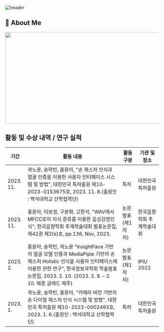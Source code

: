 ![header](https://capsule-render.vercel.app/api?type=waving&color=gradient&height=300&section=header&text=Good%20to%20see%20you%20%F0%9F%A4%97)

 ## 👀 About Me
 <!-- 깃허브 펫 그림 -->
<a href="https://www.gitanimals.org/en_US?utm_medium=image&utm_source=hya0906&utm_content=farm">
<img
  src="https://render.gitanimals.org/farms/hya0906"
  width="600"
  height="300"
/>
</a>  

<!-- 내가 한 것 -->
## 활동 및 수상 내역 / 연구 실적
| **기간**  | **활동 내용**                                          | **활동 구분** | **기관 및 장소** |
|------------|--------------------------------------------------------|----------------|----------------------|
| 2023. 11.  | 곽노윤, 송락빈, 홍윤아, "손 제스처 인식과 얼굴 인증을 이용한 사용자 인터페이스 시스템 및 방법", 대한민국 특허출원 제10-2023-0153675호, 2023. 11. 8.(출원인 : 백석대학교 산학협력단) | 특허         | 대한민국 특허출원   |
| 2023. 11. | 홍윤아, 이보경, 구본화, 고한석, "WAV에서 MFCC로의 지식 증류를 이용한 음성감정인식", 한국음향학회 추계학술대회 발표논문집, 제42권 제2(s)호, pp.136, Nov, 2023. | 논문발표 (제1저자) | 한국음향학회 추계학술대회 |
|2023. 2. | 홍윤아, 송락빈, 곽노윤 “InsightFace 기반의 얼굴 모델 인증과 MediaPipie 기반의 손 제스처 Holistic 인식을 사용자 인터페이스에 이용한 관한 연구”, 한국정보과학회 학술발표논문집, 2023. 2. 10. (2023. 2. 8. – 2. 10. 메종 글래드 제주) | 논문발표 (제1저자) | IPIU 2022 |
|2023. 1. | 곽노윤, 송락빈, 홍윤아, "카메라 비전 기반의 손 다이얼 제스처 인식 시스템 및 방법", 대한민국 특허출원 제10-2023-0002493호, 2023. 1. 6.(출원인 : 백석대학교 산학협력단) | 특허 | 대한민국 특허출원 |






<!--
참고사이트
https://velog.io/@pjy707099/Github-%EA%B0%84%EC%A7%80%EB%82%98%EA%B2%8C-%ED%94%84%EB%A1%9C%ED%95%84-%EA%BE%B8%EB%AF%B8%EA%B8%B0
https://velog.io/@hbin12212/github-%EC%BB%A4%EB%B0%8B%ED%95%98%EA%B3%A0-%ED%8E%AB-%ED%82%A4%EC%9A%B0%EA%B8%B0

**hya0906/hya0906** is a ✨ _special_ ✨ repository because its `README.md` (this file) appears on your GitHub profile.
## Hi there 👋
Here are some ideas to get you started:

- 🔭 I’m currently working on ...
- 🌱 I’m currently learning ...
- 👯 I’m looking to collaborate on ...
- 🤔 I’m looking for help with ...
- 💬 Ask me about ...
- 📫 How to reach me: ...
- 😄 Pronouns: ...
- ⚡ Fun fact: ...
-->

